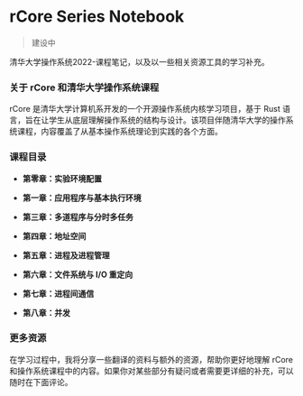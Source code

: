 # rCore Series Notebook

> 建设中

 清华大学操作系统2022-课程笔记，以及以一些相关资源工具的学习补充。

### 关于 rCore 和清华大学操作系统课程

rCore 是清华大学计算机系开发的一个开源操作系统内核学习项目，基于 Rust 语言，旨在让学生从底层理解操作系统的结构与设计。该项目伴随清华大学的操作系统课程，内容覆盖了从基本操作系统理论到实践的各个方面。

### 课程目录

- **第零章：实验环境配置**  
  
- **第一章：应用程序与基本执行环境**  
  
- **第三章：多道程序与分时多任务**  

- **第四章：地址空间**  

- **第五章：进程及进程管理**  

- **第六章：文件系统与 I/O 重定向**  

- **第七章：进程间通信**  

- **第八章：并发**  

### 更多资源

在学习过程中，我将分享一些翻译的资料与额外的资源，帮助你更好地理解 rCore 和操作系统课程中的内容。如果你对某些部分有疑问或者需要更详细的补充，可以随时在下面评论。

<script src="https://giscus.app/client.js"
        data-repo="lzzsG/rCore-series"
        data-repo-id="R_kgDOL4HzyQ"
        data-category="[在此输入分类名]"
        data-category-id="[在此输入分类 ID]"
        data-mapping="pathname"
        data-strict="0"
        data-reactions-enabled="1"
        data-emit-metadata="0"
        data-input-position="bottom"
        data-theme="noborder_gray"
        data-lang="zh-CN"
        crossorigin="anonymous"
        async>
</script>
